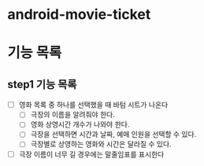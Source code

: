 # android-movie-ticket
# 기능 목록

## step1 기능 목록

- [ ] 영화 목록 중 하나를 선택했을 때 바텀 시트가 나온다
  - [ ] 극장의 이름을 알려줘야 한다.
  - [ ] 영화 상영시간 개수가 나와야 한다.
  - [ ] 극장을 선택하면 시간과 날짜, 예매 인원을 선택할 수 있다. 
  - [ ] 극장별로 상영하는 영화와 시간은 달라질 수 있다.
 
- [ ] 극장 이름이 너무 길 경우에는 말줄임표를 표시한다

